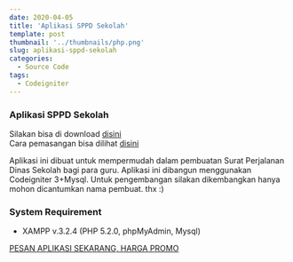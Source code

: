 ```yaml
---
date: 2020-04-05
title: 'Aplikasi SPPD Sekolah'
template: post
thumbnail: '../thumbnails/php.png'
slug: aplikasi-sppd-sekolah
categories:
  - Source Code
tags:
  - Codeigniter
---
```


### Aplikasi SPPD Sekolah

Silakan bisa di download [disini]()\
Cara pemasangan bisa dilihat [disini]()

Aplikasi ini dibuat untuk mempermudah dalam pembuatan Surat Perjalanan Dinas Sekolah bagi para guru. Aplikasi ini dibangun menggunakan Codeigniter 3+Mysql. Untuk pengembangan silakan dikembangkan hanya mohon dicantumkan nama pembuat. thx :)

### System Requirement
- XAMPP v.3.2.4 (PHP 5.2.0, phpMyAdmin, Mysql)

[PESAN APLIKASI SEKARANG, HARGA PROMO](https://wa.me/62895346309624?text=saya%20mau%20pesan%20aplikasi)